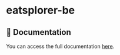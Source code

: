 # eatsplorer-be

## 📄 Documentation  

You can access the full documentation [here](https://docs.google.com/document/d/1-1hM5sfAQO6UU-FmhlV7bBjy6ntUQuxwMxL_tZV1NRk/edit?usp=sharing).  
